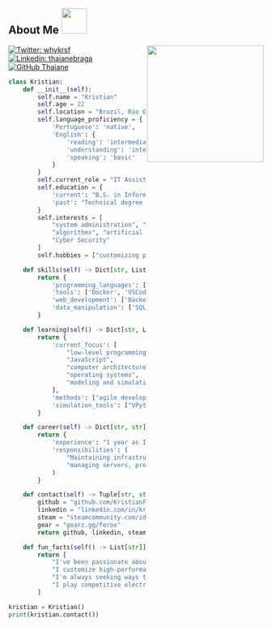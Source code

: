 <h2> About Me <img src="https://i.pinimg.com/originals/c5/4b/8a/c54b8a98c242d3f79e273ef5e5cda7ca.gif" width="50"></h2>
<img align='right' src="https://i.pinimg.com/originals/d7/1e/c3/d71ec3b3901cb6e71b14a2764521d559.gif" width="230">

[![Twitter: whykrsf](https://img.shields.io/twitter/follow/whykrsf?style=social)](https://twitter.com/whykrsf)
[![Linkedin: thaianebraga](https://img.shields.io/badge/-kristianfrasson-blue?style=flat-square&logo=Linkedin&logoColor=white&link=https://www.linkedin.com/in/kristianfrasson/)](https://www.linkedin.com/in/kristianfrasson/)
[![GitHub Thaiane](https://img.shields.io/github/followers/KristianFrasson?label=follow&style=social)](https://github.com/KristianFrasson)


```python
class Kristian:
    def __init__(self):
        self.name = "Kristian"
        self.age = 22
        self.location = "Brazil, Rio Grande do Sul"
        self.language_proficiency = {
            'Portuguese': 'native',
            'English': {
                'reading': 'intermediate',
                'understanding': 'intermediate',
                'speaking': 'basic'
            }
        }
        self.current_role = "IT Assistant at Continental SP"
        self.education = {
            'current': "B.S. in Information Systems at Universidade Franciscana (UFN)",
            'past': "Technical degree in Computer Science from SEG Albert Einstein"
        }
        self.interests = [
            "system administration", "web development", 
            "algorithms", "artificial intelligence", 
            "Cyber Security"
        ]
        self.hobbies = ["customizing peripherals", "developing hardware", "competitive gaming"]

    def skills(self) -> Dict[str, List[str]]:
        return {
            'programming_languages': ['PHP', 'Python', 'C#', 'SQL'],
            'tools': ['Docker', 'VSCode', 'Github'],
            'web_development': ['Backend-focused'],
            'data_manipulation': ['SQL', 'Excel', 'VBA']
        }

    def learning(self() -> Dict[str, List[str]]:
        return {
            'current_focus': [
                "low-level programming with C++",
                "JavaScript",
                "computer architecture",
                "operating systems",
                "modeling and simulations"
            ],
            'methods': ["agile development", "project management"],
            'simulation_tools': ["VPython", "queue theory"]
        }

    def career(self) -> Dict[str, str]:
        return {
            'experience': "1 year as IT Assistant",
            'responsibilities': (
                "Maintaining infrastructure, administering ERP systems, "
                "managing servers, providing remote support"
            )
        }

    def contact(self) -> Tuple[str, str, str, str]:
        github = "github.com/KristianFrasson"
        linkedin = "linkedin.com/in/kristianfrasson/"
        steam = "steamcommunity.com/id/krsfl/"
        gear = "gearz.gg/ferox"
        return github, linkedin, steam, gear

    def fun_facts(self() -> List[str]]:
        return [
            "I've been passionate about technology since childhood, starting with Minecraft plugin development.",
            "I customize high-performance peripherals and hardware as a hobby.",
            "I'm always seeking ways to improve business efficiency through technological solutions.",
            "I play competitive electronic games as a hobby."
        ]

kristian = Kristian()
print(kristian.contact())
```
